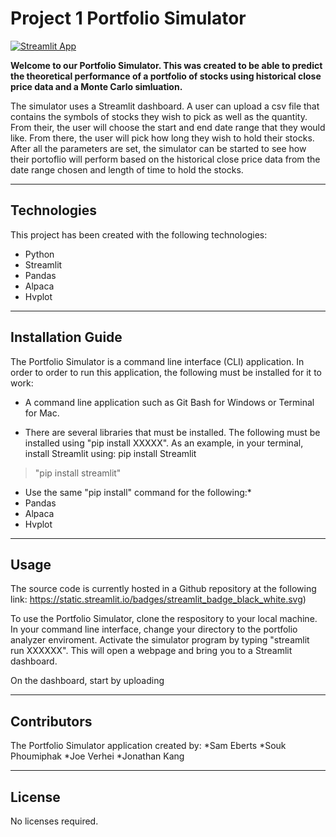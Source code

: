 # Project 1 Portfolio Simulator

[![Streamlit App](https://static.streamlit.io/badges/streamlit_badge_black_white.svg)](https://streamlit.io/) 


**Welcome to our Portfolio Simulator. This was created to be able to predict the theoretical performance
of a portfolio of stocks using historical close price data and a Monte Carlo simluation.**

The simulator uses a Streamlit dashboard. A user can upload a csv file that contains the symbols of stocks they wish to pick
as well as the quantity. From their, the user will choose the start and end date range that they would like. From there, the 
user will pick how long they wish to hold their stocks. After all the parameters are set, the simulator can be started to see 
how their portoflio will perform based on the historical close price data from the date range chosen and length of time to hold
the stocks.

---

## Technologies
This project has been created with the following technologies:
* Python
* Streamlit
* Pandas
* Alpaca
* Hvplot

---

## Installation Guide

The Portfolio Simulator is a command line interface (CLI) application. In order to order to run this application, the following must be installed for it to work:

* A command line application such as Git Bash for Windows or Terminal for Mac.

* There are several libraries that must be installed. The following must be installed using "pip install XXXXX". As an example, in
your terminal, install Streamlit using: pip install Streamlit
> "pip install streamlit"

* Use the same "pip install" command for the following:*
* Pandas
* Alpaca
* Hvplot


---

## Usage

The source code is currently hosted in a Github repository at the following link: 
https://static.streamlit.io/badges/streamlit_badge_black_white.svg)

To use the Portfolio Simulator, clone the respository to your local machine. In your command line interface, change your directory to the portfolio analyzer enviroment.
Activate the simulator program by typing "streamlit run XXXXXX". This will open a webpage and bring you to a Streamlit dashboard.

On the dashboard, start by uploading


---

## Contributors

The Portfolio Simulator application created by: 
*Sam Eberts
*Souk Phoumiphak
*Joe Verhei
*Jonathan Kang

---

## License

No licenses required.
